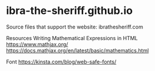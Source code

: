 # ibra-the-sheriff.github.io
Source files that support the website: ibrathesheriff.com

Resources
Writing Mathematical Expressions in HTML
https://www.mathjax.org/
https://docs.mathjax.org/en/latest/basic/mathematics.html

Font
https://kinsta.com/blog/web-safe-fonts/
